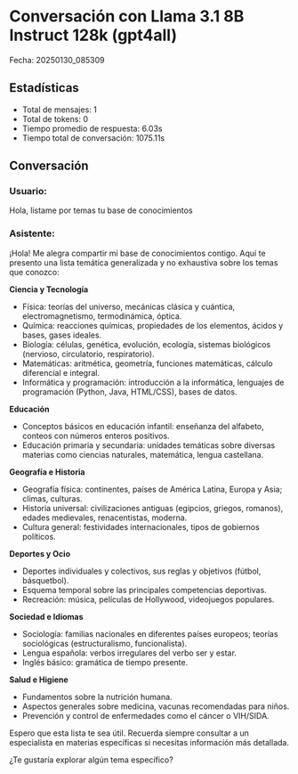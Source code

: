 # Conversación con Llama 3.1 8B Instruct 128k (gpt4all)
Fecha: 20250130_085309

## Estadísticas
- Total de mensajes: 1
- Total de tokens: 0
- Tiempo promedio de respuesta: 6.03s
- Tiempo total de conversación: 1075.11s

## Conversación
### Usuario:
Hola, listame por temas tu base de conocimientos

### Asistente:
¡Hola! Me alegra compartir mi base de conocimientos contigo. Aquí te presento una lista temática generalizada y no exhaustiva sobre los temas que conozco:

**Ciencia y Tecnología**

* Física: teorías del universo, mecánicas clásica y cuántica, electromagnetismo, termodinámica, óptica.
* Química: reacciones químicas, propiedades de los elementos, ácidos y bases, gases ideales.
* Biología: células, genética, evolución, ecología, sistemas biológicos (nervioso, circulatorio, respiratorio).
* Matemáticas: aritmética, geometría, funciones matemáticas, cálculo diferencial e integral.
* Informática y programación: introducción a la informática, lenguajes de programación (Python, Java, HTML/CSS), bases de datos.

**Educación**

* Conceptos básicos en educación infantil: enseñanza del alfabeto, conteos con números enteros positivos.
* Educación primaria y secundaria: unidades temáticas sobre diversas materias como ciencias naturales, matemática, lengua castellana.

**Geografía e Historia**

* Geografía física: continentes, países de América Latina, Europa y Asia; climas, culturas.
* Historia universal: civilizaciones antiguas (egipcios, griegos, romanos), edades medievales, renacentistas, moderna.
* Cultura general: festividades internacionales, tipos de gobiernos políticos.

**Deportes y Ocio**

* Deportes individuales y colectivos, sus reglas y objetivos (fútbol, básquetbol).
* Esquema temporal sobre las principales competencias deportivas.
* Recreación: música, películas de Hollywood, videojuegos populares.

**Sociedad e Idiomas**

* Sociología: familias nacionales en diferentes países europeos; teorías sociológicas (estructuralismo, funcionalista).
* Lengua española: verbos irregulares del verbo ser y estar.
* Inglés básico: gramática de tiempo presente.

**Salud e Higiene**

* Fundamentos sobre la nutrición humana.
* Aspectos generales sobre medicina, vacunas recomendadas para niños.
* Prevención y control de enfermedades como el cáncer o VIH/SIDA.


Espero que esta lista te sea útil. Recuerda siempre consultar a un especialista en materias específicas si necesitas información más detallada.

¿Te gustaría explorar algún tema específico?
